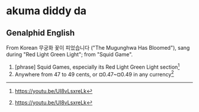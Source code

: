 # akuma diddy da
## Genalphid English

From Korean 무궁화 꽃이 피었습니다 ("The Mugunghwa Has Bloomed"), sang during "Red Light Green Light"; from "Squid Game".

1. [phrase] Squid Games, especially its Red Light Green Light section[^1]
2. Anywhere from 47 to 49 cents, or ¤0.47~¤0.49 in any currency[^1]

[^1]: <https://youtu.be/UI8vLsxreLk>